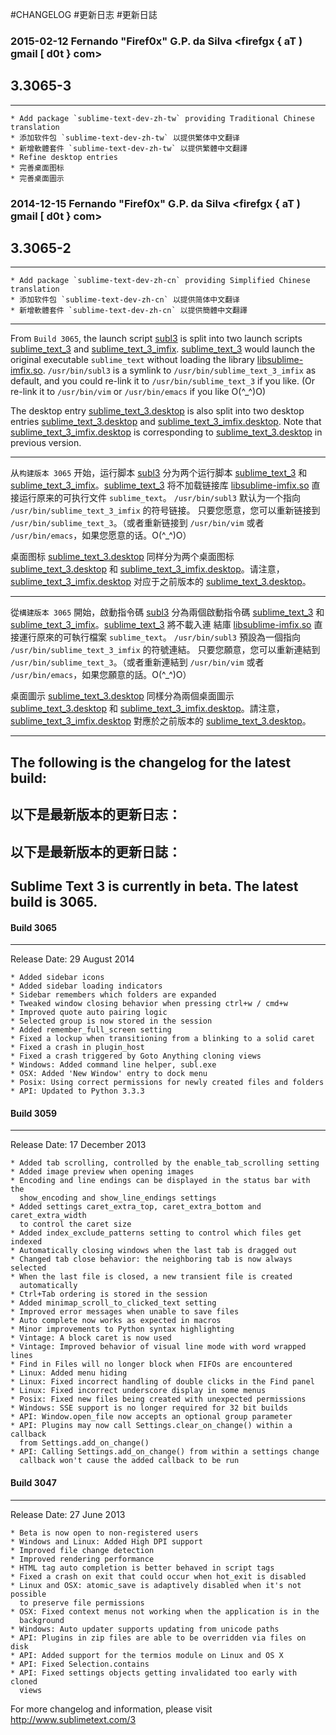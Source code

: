 #CHANGELOG
#更新日志
#更新日誌


### 2015-02-12 Fernando "Firef0x" G.P. da Silva <firefgx { aT ) gmail [ d0t } com>

## 3.3065-3
----------

	* Add package `sublime-text-dev-zh-tw` providing Traditional Chinese translation
	* 添加软件包 `sublime-text-dev-zh-tw` 以提供繁体中文翻译
	* 新增軟體套件 `sublime-text-dev-zh-tw` 以提供繁體中文翻譯
	* Refine desktop entries
	* 完善桌面图标
	* 完善桌面圖示

### 2014-12-15 Fernando "Firef0x" G.P. da Silva <firefgx { aT ) gmail [ d0t } com>

## 3.3065-2
----------

	* Add package `sublime-text-dev-zh-cn` providing Simplified Chinese translation
	* 添加软件包 `sublime-text-dev-zh-cn` 以提供简体中文翻译
	* 新增軟體套件 `sublime-text-dev-zh-cn` 以提供簡體中文翻譯

--------------------------------------------------------------------------------

From `Build 3065`, the launch script [subl3][1] is split into two launch scripts
[sublime_text_3][2] and [sublime_text_3_imfix][3].
[sublime_text_3][2] would launch the original executable `sublime_text`
without loading the library [libsublime-imfix.so][4].
`/usr/bin/subl3` is a symlink to `/usr/bin/sublime_text_3_imfix` as default,
and you could re-link it to `/usr/bin/sublime_text_3` if you like. (Or re-link
it to `/usr/bin/vim` or `/usr/bin/emacs` if you like O(^_^)O)

The desktop entry [sublime_text_3.desktop][5] is also split into two desktop
entries [sublime_text_3.desktop][6] and [sublime_text_3_imfix.desktop][7]. Note
that [sublime_text_3_imfix.desktop][7] is corresponding to
[sublime_text_3.desktop][5] in previous version.

--------------------------------------------------------------------------------

从`构建版本 3065` 开始，运行脚本 [subl3][1] 分为两个运行脚本 [sublime_text_3][2]
和 [sublime_text_3_imfix][3]。[sublime_text_3][2] 将不加载链接库
[libsublime-imfix.so][4] 直接运行原来的可执行文件 `sublime_text`。
`/usr/bin/subl3` 默认为一个指向 `/usr/bin/sublime_text_3_imfix` 的符号链接。
只要您愿意，您可以重新链接到 `/usr/bin/sublime_text_3`。（或者重新链接到
`/usr/bin/vim` 或者 `/usr/bin/emacs`，如果您愿意的话。O(^_^)O）

桌面图标 [sublime_text_3.desktop][5] 同样分为两个桌面图标 [sublime_text_3.desktop][6]
和 [sublime_text_3_imfix.desktop][7]。请注意，[sublime_text_3_imfix.desktop][7]
对应于之前版本的 [sublime_text_3.desktop][5]。

--------------------------------------------------------------------------------

從`構建版本 3065` 開始，啟動指令碼 [subl3][1] 分為兩個啟動指令碼
[sublime_text_3][2] 和 [sublime_text_3_imfix][3]。[sublime_text_3][2] 將不載入連
結庫 [libsublime-imfix.so][4] 直接運行原來的可執行檔案 `sublime_text`。
`/usr/bin/subl3` 預設為一個指向 `/usr/bin/sublime_text_3_imfix` 的符號連結。
只要您願意，您可以重新連結到 `/usr/bin/sublime_text_3`。（或者重新連結到
`/usr/bin/vim` 或者 `/usr/bin/emacs`，如果您願意的話。O(^_^)O）

桌面圖示 [sublime_text_3.desktop][5] 同樣分為兩個桌面圖示 [sublime_text_3.desktop][6]
和 [sublime_text_3_imfix.desktop][7]。請注意，[sublime_text_3_imfix.desktop][7]
對應於之前版本的 [sublime_text_3.desktop][5]。

--------------------------------------------------------------------------------

## The following is the changelog for the latest build:
## 以下是最新版本的更新日志：
## 以下是最新版本的更新日誌：

Sublime Text 3 is currently in beta. The latest build is 3065.
----------

#### Build 3065
----------
Release Date: 29 August 2014

    * Added sidebar icons
    * Added sidebar loading indicators
    * Sidebar remembers which folders are expanded
    * Tweaked window closing behavior when pressing ctrl+w / cmd+w
    * Improved quote auto pairing logic
    * Selected group is now stored in the session
    * Added remember_full_screen setting
    * Fixed a lockup when transitioning from a blinking to a solid caret
    * Fixed a crash in plugin_host
    * Fixed a crash triggered by Goto Anything cloning views
    * Windows: Added command line helper, subl.exe
    * OSX: Added 'New Window' entry to dock menu
    * Posix: Using correct permissions for newly created files and folders
    * API: Updated to Python 3.3.3

#### Build 3059
----------
Release Date: 17 December 2013

    * Added tab scrolling, controlled by the enable_tab_scrolling setting
    * Added image preview when opening images
    * Encoding and line endings can be displayed in the status bar with the
      show_encoding and show_line_endings settings
    * Added settings caret_extra_top, caret_extra_bottom and caret_extra_width
      to control the caret size
    * Added index_exclude_patterns setting to control which files get indexed
    * Automatically closing windows when the last tab is dragged out
    * Changed tab close behavior: the neighboring tab is now always selected
    * When the last file is closed, a new transient file is created
      automatically
    * Ctrl+Tab ordering is stored in the session
    * Added minimap_scroll_to_clicked_text setting
    * Improved error messages when unable to save files
    * Auto complete now works as expected in macros
    * Minor improvements to Python syntax highlighting
    * Vintage: A block caret is now used
    * Vintage: Improved behavior of visual line mode with word wrapped lines
    * Find in Files will no longer block when FIFOs are encountered
    * Linux: Added menu hiding
    * Linux: Fixed incorrect handling of double clicks in the Find panel
    * Linux: Fixed incorrect underscore display in some menus
    * Posix: Fixed new files being created with unexpected permissions
    * Windows: SSE support is no longer required for 32 bit builds
    * API: Window.open_file now accepts an optional group parameter
    * API: Plugins may now call Settings.clear_on_change() within a callback
      from Settings.add_on_change()
    * API: Calling Settings.add_on_change() from within a settings change
      callback won't cause the added callback to be run

#### Build 3047
----------
Release Date: 27 June 2013

    * Beta is now open to non-registered users
    * Windows and Linux: Added High DPI support
    * Improved file change detection
    * Improved rendering performance
    * HTML tag auto completion is better behaved in script tags
    * Fixed a crash on exit that could occur when hot_exit is disabled
    * Linux and OSX: atomic_save is adaptively disabled when it's not possible
      to preserve file permissions
    * OSX: Fixed context menus not working when the application is in the
      background
    * Windows: Auto updater supports updating from unicode paths
    * API: Plugins in zip files are able to be overridden via files on disk
    * API: Added support for the termios module on Linux and OS X
    * API: Fixed Selection.contains
    * API: Fixed settings objects getting invalidated too early with cloned
      views

For more changelog and information, please visit http://www.sublimetext.com/3

[1]: https://github.com/Firef0x/AUR-Firef0x/blob/75afa8662d4185afd15cdbbab0c8418a39e85b20/aur/sublime-text-dev-imfix/subl3
[2]: https://github.com/Firef0x/AUR-Firef0x/blob/master/aur/sublime-text-dev-imfix/sublime_text_3.sh
[3]: https://github.com/Firef0x/AUR-Firef0x/blob/master/aur/sublime-text-dev-imfix/sublime_text_3_imfix.sh
[4]: https://github.com/Firef0x/SublimeText-i18n-zh/blob/master/dist/x86_64/libsublime-imfix.x86_64.so
[5]: https://github.com/Firef0x/AUR-Firef0x/blob/377934551a2476668ddc41e4e074f14c2e98294d/aur/sublime-text-dev-imfix/sublime_text_3.desktop
[6]: https://github.com/Firef0x/SublimeText-i18n-zh/blob/master/dist/any/desktop/sublime_text_3.desktop
[7]: https://github.com/Firef0x/SublimeText-i18n-zh/blob/master/dist/any/desktop/sublime_text_3_imfix.desktop
